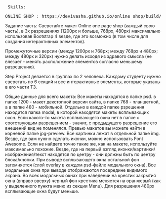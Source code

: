 
 <pre> Skills:</pre>
 <pre>ONLINE SHOP : https://devivasha.github.io/online_shop/build/</pre>

 
Задание часть:
Сверстайте макет Online one page shop (каждый свою часть), в 3х разрешениях (1200px и больше, 768px, 480px) максимально использовав Bootstrap 4 везде, где это возможно (в том числе для создания интерактивных элементов).

Промежуточные версии (между 1200px и 768px; между 768px и 480px; между 480px и 320px) нужно делать исходя из здравого смысла (не влезает - менять расположение элементов согласно меньшему разрешению).

Step Project делается в группах по 2 человека. Каждому студенту нужно сверстать по 6 секций и все интерактивные элементы, которые указаны в его части ТЗ.

Общие данные для всего макета:
Все макеты находятся в папке psd. в папке 1200 - макет декстопной версии сайта, в папке 768 - планшетной, а в папке 480 - мобильной.
Отдельно в каждой папке рзрешения находится папка modal, в которой находятся макеты всплывающих окон. Если какого-то макета всплывающего окна нет в папке с соотствующим разрешением - значит, с предыдущего разрешение его внешений вид не поменялся.
Превью макетов вы можете найти в корневой папке jpg-preview.
Все картинки лежат в отдельной папке img.
Везде, где вам нужно сделать иконки, можно использовать Font Awesome. Если не найдете точно такие же, как на макете, используйте максимально похожие.
Везде, где на первый взгляд иконки/картинки/изображения/текст находятся по центру - они должны быть по центру блока/кнопки.
При выводе всплывающего окна остальной фон затемняется (слой overlay в каждом psd-файле модального окна).
Все модальные окна при выводе отображаются посередине видимого экрана.
Во всех модальных окнах при наведении на крестик закрытия окна (вправо вверху) черный фон крестика меняется на оранжевый (как у выделенного пункта меню из секции Menu).
Для разрешения 480px всплывающие окна будут меньше.
